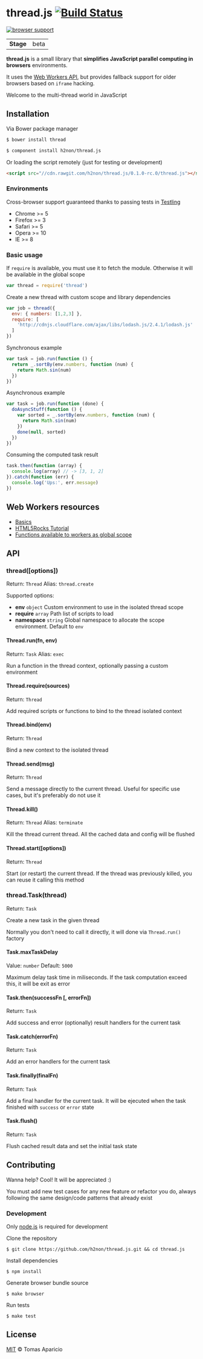 # thread.js [![Build Status](https://api.travis-ci.org/h2non/thread.js.svg?branch=master)][travis]

[![browser support](https://ci.testling.com/h2non/thread.js.png)](https://ci.testling.com/h2non/thread.js)

<table>
<tr>
<td><b>Stage</b></td><td>beta</td>
</tr>
</table>

**thread.js** is a small library that **simplifies JavaScript parallel computing in browsers** environments.

It uses the [Web Workers API](http://en.wikipedia.org/wiki/Web_worker),
but provides fallback support for older browsers based on `iframe` hacking.

Welcome to the multi-thread world in JavaScript

## Installation

Via Bower package manager
```bash
$ bower install thread
```

```bash
$ component install h2non/thread.js
```

Or loading the script remotely (just for testing or development)
```html
<script src="//cdn.rawgit.com/h2non/thread.js/0.1.0-rc.0/thread.js"></script>
```

### Environments

Cross-browser support guaranteed thanks to passing tests in [Testling](https://ci.testling.com/)

- Chrome >= 5
- Firefox >= 3
- Safari >= 5
- Opera >= 10
- IE >= 8

### Basic usage

If `require` is available, you must use it to fetch the module.
Otherwise it will be available in the global scope
```js
var thread = require('thread')
```

Create a new thread with custom scope and library dependencies
```js
var job = thread({
  env: { numbers: [1,2,3] },
  require: [
    'http://cdnjs.cloudflare.com/ajax/libs/lodash.js/2.4.1/lodash.js'
  ]
})
```

Synchronous example
```js
var task = job.run(function () {
  return _.sortBy(env.numbers, function (num) {
    return Math.sin(num)
  })
})
```

Asynchronous example
```js
var task = job.run(function (done) {
  doAsyncStuff(function () {
    var sorted = _.sortBy(env.numbers, function (num) {
      return Math.sin(num)
    })
    done(null, sorted)
  })
})
```

Consuming the computed task result
```js
task.then(function (array) {
  console.log(array) // -> [3, 1, 2]
}).catch(function (err) {
  console.log('Ups:', err.message)
})
```

## Web Workers resources

- [Basics](https://developer.mozilla.org/en-US/docs/Web/Guide/Performance/Using_web_workers)
- [HTML5Rocks Tutorial](http://www.html5rocks.com/es/tutorials/workers/basics/)
- [Functions available to workers as global scope](https://developer.mozilla.org/en-US/docs/Web/API/Worker/Functions_and_classes_available_to_workers)

## API

### thread([options])
Return: `Thread` Alias: `thread.create`

Supported options:

- **env** `object` Custom environment to use in the isolated thread scope
- **require** `array` Path list of scripts to load
- **namespace** `string` Global namespace to allocate the scope environment. Default to `env`

#### Thread.run(fn, env)
Return: `Task` Alias: `exec`

Run a function in the thread context, optionally passing a custom environment

#### Thread.require(sources)
Return: `Thread`

Add required scripts or functions to bind to the thread isolated context

#### Thread.bind(env)
Return: `Thread`

Bind a new context to the isolated thread

#### Thread.send(msg)
Return: `Thread`

Send a message directly to the current thread.
Useful for specific use cases, but it's preferably do not use it

#### Thread.kill()
Return: `Thread` Alias: `terminate`

Kill the thread current thread. All the cached data and config will be flushed

#### Thread.start([options])
Return: `Thread`

Start (or restart) the current thread.
If the thread was previously killed, you can reuse it calling this method

### thread.Task(thread)
Return: `Task`

Create a new task in the given thread

Normally you don't need to call it directly, it will done via `Thread.run()` factory

#### Task.maxTaskDelay
Value: `number` Default: `5000`

Maximum delay task time in miliseconds.
If the task computation exceed this, it will be exit as error

#### Task.then(successFn [, errorFn])
Return: `Task`

Add success and error (optionally) result handlers for the current task

#### Task.catch(errorFn)
Return: `Task`

Add an error handlers for the current task

#### Task.finally(finalFn)
Return: `Task`

Add a final handler for the current task.
It will be ejecuted when the task finished with `success` or `error` state

#### Task.flush()
Return: `Task`

Flush cached result data and set the initial task state

## Contributing

Wanna help? Cool! It will be appreciated :)

You must add new test cases for any new feature or refactor you do,
always following the same design/code patterns that already exist

### Development

Only [node.js](http://nodejs.org) is required for development

Clone the repository
```
$ git clone https://github.com/h2non/thread.js.git && cd thread.js
```

Install dependencies
```
$ npm install
```

Generate browser bundle source
```
$ make browser
```

Run tests
```
$ make test
```

## License

[MIT](http://opensource.org/licenses/MIT) © Tomas Aparicio

[travis]: http://travis-ci.org/h2non/thread.js
[gemnasium]: https://gemnasium.com/h2non/thread.js
